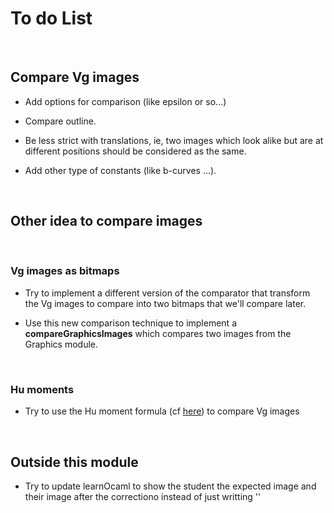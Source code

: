 # To do List

<br>


## Compare Vg images

- Add options for comparison (like epsilon or so...)

- Compare outline.

- Be less strict with translations, ie, two images which look alike but are at different positions should be considered as the same. 

- Add other type of constants (like b-curves ...).

<br>


## Other idea to compare images

<br>


### Vg images as bitmaps

- Try to implement a different version of the comparator that transform the Vg images to compare into two bitmaps that we'll compare later.

- Use this new comparison technique to implement a <strong>compareGraphicsImages</strong> which compares two images from the Graphics module.

<br>


### Hu moments

- Try to use the Hu moment formula (cf [here](https://learnopencv.com/shape-matching-using-hu-moments-c-python/)) to compare Vg images

<br>


## Outside this module

- Try to update learnOcaml to show the student the expected image and their image after the correctiono instead of just writting '<abstr>'